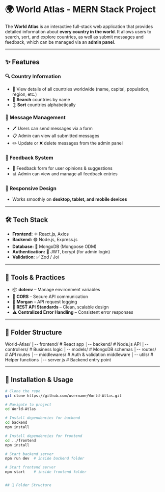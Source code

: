 # 🌍 World Atlas - MERN Stack Project

The **World Atlas** is an interactive full-stack web application that provides detailed information about **every country in the world**. It allows users to search, sort, and explore countries, as well as submit messages and feedback, which can be managed via an **admin panel**.

---

## ✨ Features

### 🔍 Country Information
- 📜 View details of all countries worldwide (name, capital, population, region, etc.)  
- 🔎 **Search** countries by name  
- ↕ **Sort** countries alphabetically  

### 📨 Message Management
- 🖊 Users can send messages via a form  
- 📋 Admin can view all submitted messages  
- ✏️ Update or ❌ delete messages from the admin panel  

### 💬 Feedback System
- 📝 Feedback form for user opinions & suggestions  
- 📊 Admin can view and manage all feedback entries  

### 📱 Responsive Design
- Works smoothly on **desktop, tablet, and mobile devices**  

---

## 🛠 Tech Stack

- **Frontend:** ⚛ React.js, Axios  
- **Backend:** 🟢 Node.js, Express.js  
- **Database:** 🍃 MongoDB (Mongoose ODM)  
- **Authentication:** 🔐 JWT, bcrypt (for admin login)  
- **Validation:** ✅ Zod / Joi  

---

## 🧰 Tools & Practices

- 📦 **dotenv** – Manage environment variables  
- 🔄 **CORS** – Secure API communication  
- 📜 **Morgan** – API request logging  
- 📏 **REST API Standards** – Clean, scalable design  
- ⚠ **Centralized Error Handling** – Consistent error responses  

---
## 📂 Folder Structure

World-Atlas/
│-- frontend/ # React app
│-- backend/ # Node.js API
│-- controllers/ # Business logic
│-- models/ # MongoDB schemas
│-- routes/ # API routes
│-- middlewares/ # Auth & validation middleware
│-- utils/ # Helper functions
│-- server.js # Backend entry point


---

## 🚀 Installation & Usage

```bash
# Clone the repo
git clone https://github.com/username/World-Atlas.git

# Navigate to project
cd World-Atlas

# Install dependencies for backend
cd backend
npm install

# Install dependencies for frontend
cd ../frontend
npm install

# Start backend server
npm run dev  # inside backend folder

# Start frontend server
npm start    # inside frontend folder


## 📂 Folder Structure

